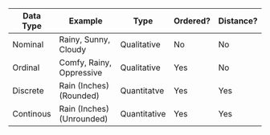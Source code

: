   
| Data Type | Example                   | Type         | Ordered? | Distance? |
| --------- | ------------------------- | ------------ | -------- | --------- |
| Nominal   | Rainy, Sunny, Cloudy      | Qualitative  | No       | No        |
| Ordinal   | Comfy, Rainy, Oppressive  | Qualitative  | Yes      | No        |
| Discrete  | Rain (Inches) (Rounded)   | Quantitatve  | Yes      | Yes       |
| Continous | Rain (Inches) (Unrounded) | Quantitative | Yes      | Yes       |
